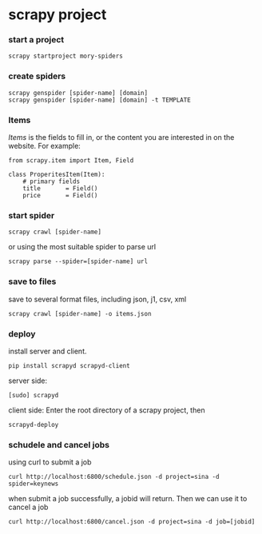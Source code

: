 # scrapy project


### start a project
```
scrapy startproject mory-spiders
```

### create spiders
```
scrapy genspider [spider-name] [domain] 
scrapy genspider [spider-name] [domain] -t TEMPLATE
```


### Items
*Items* is the fields to fill in, or the content you are interested in on the website. For example:
```
from scrapy.item import Item, Field

class ProperitesItem(Item):
    # primary fields
    title       = Field()
    price       = Field()
```

### start spider
```
scrapy crawl [spider-name]
```
or using the most suitable spider to parse url
```
scrapy parse --spider=[spider-name] url
```

### save to files
save to several format files, including json, j1, csv, xml
```
scrapy crawl [spider-name] -o items.json
```


### deploy
install server and client.
```
pip install scrapyd scrapyd-client
```

server side:
```
[sudo] scrapyd
```

client side:
Enter the root directory of a scrapy project, then
```
scrapyd-deploy
```

### schudele and cancel jobs
using curl to submit a job
```
curl http://localhost:6800/schedule.json -d project=sina -d spider=keynews
```
when submit a job successfully, a jobid will return. Then we can use it to cancel a job
```
curl http://localhost:6800/cancel.json -d project=sina -d job=[jobid]
```
